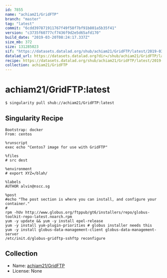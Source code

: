 ```yaml
---
id: 7855
name: "achiam21/GridFTP"
branch: "master"
tag: "latest"
commit: "6cdd397871911767f49f58f7bf91b801a5b35f41"
version: "c3735f60777cf7436f9d2e5d65afd170"
build_date: "2019-03-20T08:24:17.337Z"
size_mb: 372
size: 131285023
sif: "https://datasets.datalad.org/shub/achiam21/GridFTP/latest/2019-03-20-6cdd3978-c3735f60/c3735f60777cf7436f9d2e5d65afd170.simg"
datalad_url: https://datasets.datalad.org?dir=/shub/achiam21/GridFTP/latest/2019-03-20-6cdd3978-c3735f60/
recipe: https://datasets.datalad.org/shub/achiam21/GridFTP/latest/2019-03-20-6cdd3978-c3735f60/Singularity
collection: achiam21/GridFTP
---
```


# achiam21/GridFTP:latest

```bash
$ singularity pull shub://achiam21/GridFTP:latest
```

## Singularity Recipe

```singularity
Bootstrap: docker
From: centos

%runscript
exec echo "Centos7 image for use with GridFTP"

%files
# src dest

%environment
# export XYZ=/blah/

%labels
AUTHOR alvin@nscc.sg

%post
#echo "The post section is where you can install, and configure your container."
#
rpm -hUv http://www.globus.org/ftppub/gt6/installers/repo/globus-toolkit-repo-latest.noarch.rpm
yum -y update && yum -y install epel-release
yum -y install yum-plugin-priorities # globus installer needs this
yum -y install globus-data-management-client globus-data-management-server
/etc/init.d/globus-gridftp-sshftp reconfigure
```

## Collection

 - Name: [achiam21/GridFTP](https://github.com/achiam21/GridFTP)
 - License: None

